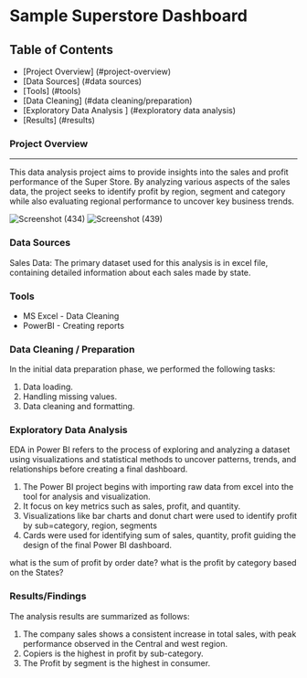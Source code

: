# Sample Superstore Dashboard

## Table of Contents

- [Project Overview] (#project-overview)
- [Data Sources] (#data sources)
- [Tools] (#tools)
- [Data Cleaning] (#data cleaning/preparation)
- [Exploratory Data Analysis ] (#exploratory data analysis)
- [Results] (#results)


### Project Overview
---

This data analysis project aims to provide insights into the sales and profit performance of the Super Store. By analyzing various aspects of the sales data, the project seeks to identify profit by region, segment and category while also evaluating regional performance to uncover key business trends.

![Screenshot (434)](https://github.com/user-attachments/assets/ba4c0556-776d-484b-95bc-1d16cfb1af51)
![Screenshot (439)](https://github.com/user-attachments/assets/22a92cb3-febf-41e0-a286-1c75db0bc259)

### Data Sources

Sales Data: The primary dataset used for this analysis is in excel  file, containing detailed information about each sales made by state.

### Tools

- MS Excel  - Data Cleaning
- PowerBI -  Creating reports

### Data Cleaning / Preparation

In the initial data preparation phase, we performed the following tasks:
 1. Data loading.
 2. Handling missing values.
 3. Data cleaning and formatting.

### Exploratory Data Analysis

EDA in Power BI refers to the process of exploring and analyzing a dataset using visualizations and statistical methods to uncover patterns, trends, and relationships before creating a final dashboard.
 1. The Power BI project begins with importing raw data from excel into the tool for analysis and visualization.
 2. It focus on key metrics such as sales, profit, and quantity.
 3. Visualizations like bar charts and donut chart were used to identify profit by sub=category, region, segments
 4. Cards were used for identifying sum of sales, quantity, profit guiding the design of the final Power BI dashboard.

what is the sum of profit by order date?
what is the profit by category based on the States?

### Results/Findings

The analysis results are summarized as follows:
 1. The company sales shows a consistent increase in total sales, with peak performance observed in the Central and west region.
 2. Copiers is the highest in profit by sub-category.
 3. The Profit by segment is the highest in consumer.




   
